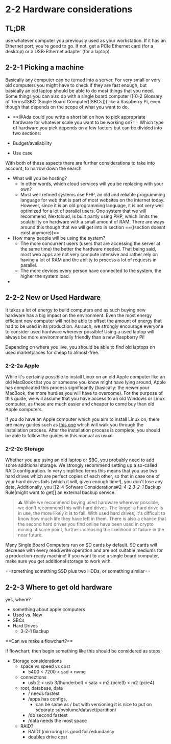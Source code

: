 # 2-2 Hardware considerations

## TL;DR
use whatever computer you previously used as your workstation. If it has an Ethernet port, you're good to go. If not, get a PCIe Ethernet card (for a desktop) or a USB-Ethernet adapter (for a laptop).

## 2-2-1 Picking a machine
Basically any computer can be turned into a server. For very small or very old computers you might have to check if they are fast enough, but basically an old laptop should be able to do most things that you need. Some things you can also do with a single board computer ([[0-2 Glossary of Terms#SBC (Single Board Computer)|SBCs]]) like a Raspberry Pi, even though that depends on the scope of what you want to do.
- ==@Ada could you write a short bit on how to pick appropriate hardware for whatever scale you want to be working on?==
Which type of hardware you pick depends on a few factors but can be divided into two sections:

- Budget/availability
- Use case

With both of these aspects there are further considerations to take into account, to narrow down the search

- What will you be hosting?
	- In other words, which cloud services will you be replacing with your own?
	- Most well refined systems use PHP, an old and reliable programming language for web that is part of most websites on the internet today. However, since it is an old programming language, it is not very well optimized for a lot of parallel users. One system that we will recommend, Nextcloud, is built partly using PHP, which limits the scalability on hardware with a small amount of RAM. There are ways around this though that we will get into in section ==((section doesnt exist anymore))==
- How many people will be using the system?
	- The more concurrent users (users that are accessing the server at the same time) the better the hardware needed. That being said, most web apps are not very compute intensive and rather rely on having a lot of RAM and the ability to process a lot of requests in parallel.
	- The more devices every person have connected to the system, the higher the system load.
- 

## 2-2-2 New or Used Hardware
It takes a lot of energy to build computers and as such buying new hardware has a big impact on the environment. Even the most energy efficient new computer will not be able to offset the amount of energy that had to be used in its production. As such, we strongly encourage everyone to consider used hardware wherever possible! Using a used laptop will always be more environmentally friendly than a new Raspberry Pi!

Depending on where you live, you should be able to find old laptops on used marketplaces for cheap to almost-free.

### 2-2-2a Apple
While it's certainly possible to install Linux on an old Apple computer like an old MacBook that you or someone you know might have lying around, Apple has complicated this process significantly (basically: the newer your MacBook, the more hurdles you will have to overcome). For the purpose of this guide, we will assume that you have access to an old Windows or Linux computer, as these are much easier and cheaper to come buy than old Apple computers.

If you do have an Apple computer which you aim to install Linux on, there are many guides such as [this one](https://linuxnewbieguide.org/how-to-install-linux-on-a-macintosh-computer/) which will walk you through the installation process. After the installation process is complete, you should be able to follow the guides in this manual as usual.

### 2-2-2c Storage
Whether you are using an old laptop or SBC, you probably need to add some additional storage. We strongly recommend setting up a so-called RAID configuration. In very simplified terms this means that you use two hard drives which are perfect copies of each other, so that in case one of your hard drives fails (which it will, given enough time!), you don't lose any data. Additionally, you [[2-4 Sofware Considerations#2-4-2 *3-2-1* Backup Rule|might want to get]] an external backup service.

> ⚠️ While we recommend buying used hardware wherever possible, we don't recommend this with hard drives. The longer a hard drive is in use, the more likely it is to fail. With used hard drives, it's difficult to know how much life they have left in them. There is also a chance that the second hard drives you find online have been used in crypto mining at some point, further increasing the likelihood of failure in the near future.

Many Single Board Computers run on SD cards by default. SD cards will decrease with every read/write operation and are not suitable mediums for a production-ready machine! If you want to use a single board computer, make sure you get additional storage to work with.

==something something SSD plus two HDDs, or something similar==

## 2-2-3 Where to get old hardware
yes, where?


- something about apple computers
- Used vs. New
- SBCs
- Hard Drives
	- 3-2-1 Backup

==Can we make a flowchart?==

if flowchart; then begin something like this should be considered as steps:
- Storage considerations
	- space vs speed vs cost
		- 5400 < 7200 < ssd < nvme
	- connections
		- usb 2 < usb 3/thunderbolt < sata < m2 (pcie3) < m2 (pcie4)
	- root, database, data
		- / needs fastest
		- /apps has configs,
			- can be same as / but with versioning it is nice to put on separate subvolume/dataset/partition/
		- /db second fastest
		- /data needs the most space
	- RAID?
		- RAID1 (mirroring) is good for redundancy
		- doubles drive cost
